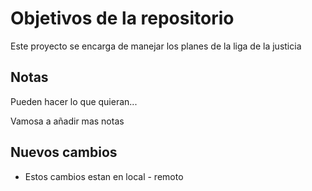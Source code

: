 # Objetivos de la repositorio

Este proyecto se encarga de manejar los planes de la liga de la justicia


## Notas
Pueden hacer lo que quieran...

Vamosa  a añadir mas notas


## Nuevos cambios
* Estos cambios estan en local - remoto
